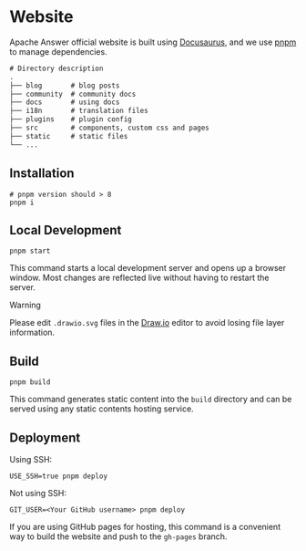 # Website

Apache Answer official website is built using [Docusaurus](https://docusaurus.io/), and we use [pnpm](https://pnpm.io/) to manage dependencies.

```txt
# Directory description
.
├── blog       # blog posts
├── community  # community docs
├── docs       # using docs
├── i18n       # translation files
├── plugins    # plugin config
├── src        # components, custom css and pages
├── static     # static files
└── ...
```

## Installation

```shell
# pnpm version should > 8
pnpm i
```

## Local Development

```shell
pnpm start
```

This command starts a local development server and opens up a browser window. Most changes are reflected live without having to restart the server.

> [!WARNING]
> Please edit `.drawio.svg` files in the [Draw.io](https://marketplace.visualstudio.com/items?itemName=hediet.vscode-drawio) editor to avoid losing file layer information.

## Build

```shell
pnpm build
```

This command generates static content into the `build` directory and can be served using any static contents hosting service.

## Deployment

Using SSH:

```shell
USE_SSH=true pnpm deploy
```

Not using SSH:

```shell
GIT_USER=<Your GitHub username> pnpm deploy
```

If you are using GitHub pages for hosting, this command is a convenient way to build the website and push to the `gh-pages` branch.
